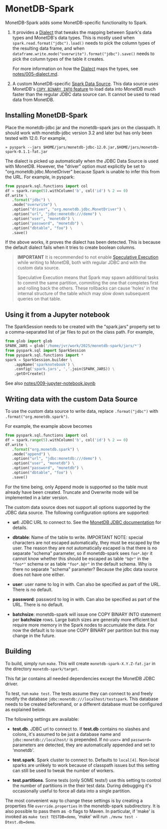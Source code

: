 # MonetDB-Spark

MonetDB-Spark adds some MonetDB-specific functionality to Spark.

1. It provides a [Dialect] that tweaks the mapping between Spark's data
   types and MonetDB's data types. This is mostly used when
   `spark.read.format("jdbc").load()` needs to pick the column types of
   the resulting data frame, and when
   `dataframe.write.mode("overwrite").format("jdbc").save()` needs to
   pick the column types of the table it creates.

   For more information on how the [Dialect] maps the types, see
   [notes/005-dialect.md](notes/005-dialect.md).

2. A custom MonetDB-specific [Spark Data Source]. This data source uses
   MonetDB's [`COPY BINARY INTO` feature][COPY BINARY] to load data into
   MonetDB much faster than the regular JDBC data source can. It cannot
   be used to read data from MonetDB.


## Installing MonetDB-Spark

Place the monetdb-jdbc jar and the monetdb-spark jars on the classpath.
It should work with monetdb-jdbc version 3.2 and later but has only been
tested with 12.0. For example,

```shell
» pyspark --jars $HOME/jars/monetdb-jdbc-12.0.jar,$HOME/jars/monetdb-spark-0.1.1-fat.jar
```

The dialect is picked up automatically when the JDBC Data Source is used
with MonetDB. However, the "driver" option must explicitly be set to
"org.monetdb.jdbc.MonetDriver" because Spark is unable to infer this
from the URL. For example, in pyspark:

```python
from pyspark.sql.functions import col
df = spark.range(5).withColumn('b', col('id') % 2 == 0)
df.write \
   .format("jdbc") \
   .mode("overwrite") \
   .option("driver", "org.monetdb.jdbc.MonetDriver") \
   .option("url", "jdbc:monetdb:///demo") \
   .option("user", "monetdb") \
   .option("password", "monetdb") \
   .option("dbtable", "foo") \
   .save()
```

If the above works, it proves the dialect has been detected.
This is because the default dialect fails when it tries to create
boolean columns.

> **IMPORTANT** It is recommended to not enable [Speculative Execution]
> while writing to MonetDB, both with regular JDBC and with the custom
> data source.
>
> Speculative Execution means that Spark may spawn additional tasks to
> commit the same partition, commiting the one that completes first and
> rolling back the others.
> These rollbacks can cause 'holes' in the internal structure of the table
> which may slow down subsequent queries on that table.


## Using it from a Jupyter notebook

The SparkSession needs to be created with the "spark.jars" property set
to a comma-separated list of jar files to put on the class path.
For example,

```python
from glob import glob
SPARK_JARS = glob('/home/jvr/work/2025/monetdb-spark/jars/*')
from pyspark.sql import SparkSession
from pyspark.sql.functions import *
spark = SparkSession.builder \
    .appName('sparknotebook') \
    .config('spark.jars', ','.join(SPARK_JARS)) \
    .getOrCreate()
```

See also [notes/009-jupyter-notebook.ipynb](notes/009-jupyter-notebook.ipynb)

## Writing data with the custom Data Source

To use the custom data source to write data, replace `.format("jdbc")`
with `.format("org.monetdb.spark")`.

For example, the example above becomes

```python
from pyspark.sql.functions import col
df = spark.range(5).withColumn('b', col('id') % 2 == 0)
df.write \
   .format("org.monetdb.spark") \
   .mode("append") \
   .option("url", "jdbc:monetdb:///demo") \
   .option("user", "monetdb") \
   .option("password", "monetdb") \
   .option("dbtable", "foo") \
   .save()
```

For the time being, only Append mode is supported so the table must
already have been created. Truncate and Overwrite mode will be
implemented in a later version.

The custom data source does not support all options supported by the
JDBC data source. The following configuration options are supported:

* **url**: JDBC URL to connect to. See the [MonetDB JDBC
  documentation](https://www.monetdb.org/documentation-Mar2025/user-guide/client-interfaces/libraries-drivers/jdbc-driver/#jdbc-connection-url-format)
  for details.

* **dbtable**: Name of the table to write. IMPORTANT NOTE: special
  characters are not escaped automatically, they must be escaped by the
  user. The reason they are not automatically escaped is that there is
  no separate "schema" parameter, so if monetdb-spark sees `foo*.b@r` it
  cannot know whether this should be escaped as table `"b@r"` in the
  `"foo*"` schema or as table `"foo*.b@r"` in the default schema. Why is
  there no separate "schema" parameter? Because the jdbc data source
  does not have one either.

* **user**: user name to log in with. Can also be specified as part
  of the URL. There is no default.

* **password**: password to log in with. Can also be specified as part
  of the URL. There is no default.

* **batchsize**: monetdb-spark will issue one COPY BINARY INTO
  statement per **batchsize** rows. Large batch sizes are generally more
  efficient but require more memory in the Spark nodes to accumulate
  the data. For now the default is to issue one COPY BINARY per
  partition but this may change in the future.


## Building

To build, simply run `make`. This will create `monetdb-spark-X.Y.Z-fat.jar`
in the directory `monetdb-spark/target`.

This fat jar contains all needed dependencies except the MonetDB JDBC
driver.

To test, run `make test`. The tests assume they can connect to and
freely modify the database `jdbc:monetdb:///localhost/testspark`. This
database needs to be created beforehand, or a different database must be
configured as explained below.

The following settings are available:

* **test.db**. JDBC url to connect to. If **test.db** contains no
  slashes and colons, it's assumed to be just a database name and
  `jdbc:monetdb://localhost/` is prepended. If no `user=` and
  `password=` parameters are detected, they are automatically appended
  and set to 'monetdb'.

* **test.spark**. Spark cluster to connect to. Defaults to `local[4]`.
  Non-local sparks are unlikely to work because of classpath issues but
  this setting can still be used to tweak the number of workers.

* **test.partitions**. Some tests (only SOME tests!) use this setting to
  control the number of partitions in the their test data. During
  debugging it's occasionally useful to force all data into a single
  partition.

The most convenient way to change these settings is by creating a
properties file `override.properties` in the monetdb-spark subdirectory.
It is also possible to pass them as `-D` flags to Maven. In particular,
if 'make' is invoked as `make test TESTDB=demo`, 'make' will run
`./mvnw test -Dtest.db=demo`.


[Dialect]: https://spark.apache.org/docs/latest/api/java/org/apache/spark/sql/jdbc/JdbcDialect.html

[Spark Data Source]: https://spark.apache.org/docs/latest/sql-data-sources.html

[COPY BINARY]: https://www.monetdb.org/documentation/user-guide/sql-manual/data-loading/binary-loading/

[Speculative Execution]: https://kb.databricks.com/scala/understanding-speculative-execution